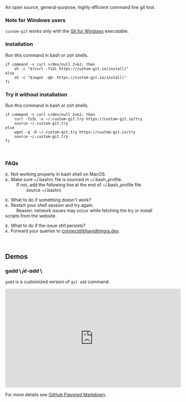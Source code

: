 An open source, general-purpose, highly efficient command line git tool.

### Note for Windows users
`custom-git` works only with the [Git for Windows](https://git-scm.com/download/win) executable.<br>

### Installation

Run this command in bash or zsh shells.

```shell
if command -v curl >/dev/null 2>&1; then
    sh -c "$(curl -fsSL https://custom-git.io/install)"
else
    sh -c "$(wget -qO- https://custom-git.io/install)"
fi
```

### Try it without installation

Run this command in bash or zsh shells:

```shell
if command -v curl >/dev/null 2>&1; then
    curl -fsSL -o ~/.custom-git.try https://custom-git.io/try
    source ~/.custom-git.try
else
    wget -q -O ~/.custom-git.try https://custom-git.io/try
    source ~/.custom-git.try
fi
```

<br>

### FAQs
`Q.` Not working properly in bash shell on MacOS.<br>
`A.` Make sure ~/.bashrc file is sourced in ~/.bash_profile.<br>
         If not, add the following line at the end of ~/.bash_profile file.<br>
                 source ~/.bashrc

`Q.` What to do if something doesn't work?<br>
`A.` Restart your shell session and try again.<br>
         Reason: network issues may occur while fetching the try or install scripts from the website.

`Q.` What to do if the issue still persists?<br>
`A.` Forward your queries to [connect@bhavidhingra.dev](mailto:connect@bhavidhingra.dev).

<br>

## Demos

### gadd \\ *j**ē**-add* \\
`gadd` is a customized version of `git add` command.

<iframe width="560" height="315" src="https://www.youtube.com/embed/StaPAVXnAm0?start=166&end=186&controls=0&modestbranding=1&disablekb=1&autohide=1&rel=0" title="gadd demo" frameborder="0" allow="clipboard-write; encrypted-media; gyroscope; picture-in-picture" allowfullscreen></iframe>


For more details see [GitHub Flavored Markdown](https://guides.github.com/features/mastering-markdown/).
